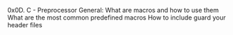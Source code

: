 0x0D. C - Preprocessor
General:
What are macros and how to use them
What are the most common predefined macros
How to include guard your header files
